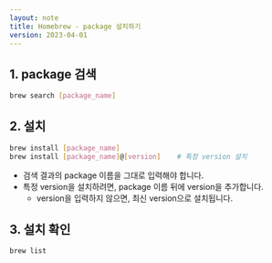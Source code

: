 ```yaml
---
layout: note
title: Homebrew - package 설치하기
version: 2023-04-01
---
```





## 1. package 검색

```sh
brew search [package_name]
```


## 2. 설치

```sh
brew install [package_name]
brew install [package_name]@[version]    # 특정 version 설치
```
- 검색 결과의 package 이름을 그대로 입력해야 합니다.
- 특정 version을 설치하려면, package 이름 뒤에 version을 추가합니다.
    - version을 입력하지 않으면, 최신 version으로 설치됩니다.


## 3. 설치 확인

```sh
brew list
```



